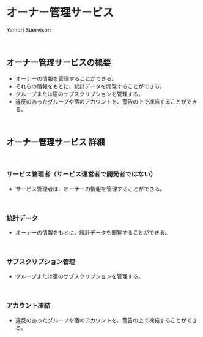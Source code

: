 # オーナー管理サービス

Yamori Suervison

<br>

## オーナー管理サービスの概要

- オーナーの情報を管理することができる。
- それらの情報をもとに、統計データを閲覧することができる。
- グループまたは宿のサブスクリプションを管理する。
- 違反のあったグループや宿のアカウントを、警告の上で凍結することができる。

<br>

## オーナー管理サービス 詳細

<br>

### サービス管理者（サービス運営者で開発者ではない）

- サービス管理者は、オーナーの情報を管理することができる。

<br>

### 統計データ

- オーナーの情報をもとに、統計データを閲覧することができる。

<br>

### サブスクリプション管理

- グループまたは宿のサブスクリプションを管理する。

<br>

### アカウント凍結

- 違反のあったグループや宿のアカウントを、警告の上で凍結することができる。

